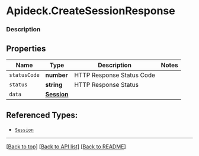 # Apideck.CreateSessionResponse

### Description

## Properties
Name | Type | Description | Notes
------------ | ------------- | ------------- | -------------
`statusCode` | **number** | HTTP Response Status Code | 
`status` | **string** | HTTP Response Status | 
`data` | [**Session**](Session.md) |  | 





## Referenced Types:


* [`Session`](Session.md)

---

[[Back to top]](#) [[Back to API list]](../../../../README.md#documentation-for-api-endpoints) [[Back to README]](../../../../README.md)



